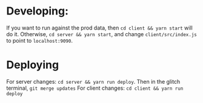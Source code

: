 # Developing:

If you want to run against the prod data, then `cd client && yarn start` will do it.
Otherwise, `cd server && yarn start`, and change `client/src/index.js` to point to `localhost:9090`.

# Deploying
For server changes: `cd server && yarn run deploy`. Then in the glitch terminal, `git merge updates`
For client changes: `cd client && yarn run deploy`

